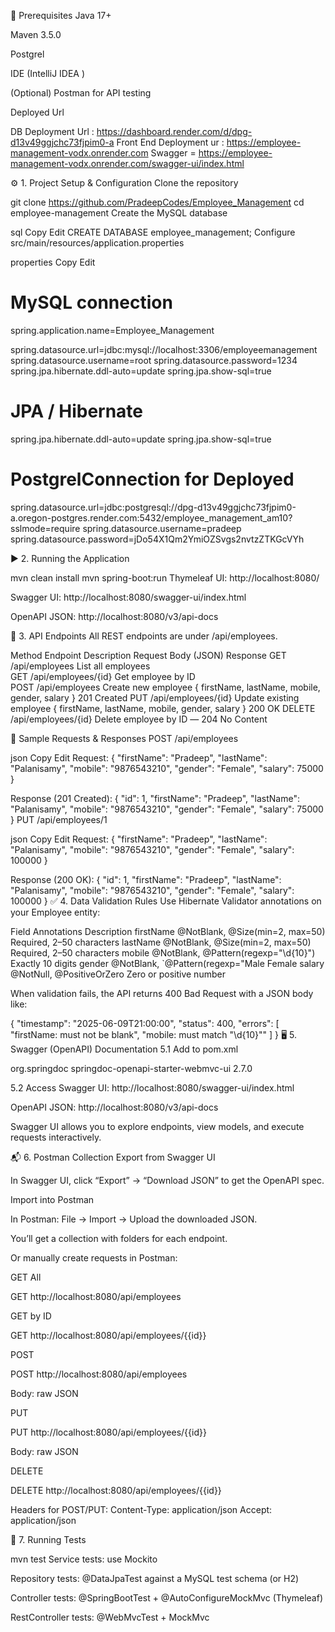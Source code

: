 🔧 Prerequisites
Java 17+

Maven 3.5.0

Postgrel 

IDE (IntelliJ IDEA )

(Optional) Postman for API testing


Deployed Url

DB Deployment Url : https://dashboard.render.com/d/dpg-d13v49ggjchc73fjpim0-a
Front End Deployment ur  : https://employee-management-vodx.onrender.com
Swagger = https://employee-management-vodx.onrender.com/swagger-ui/index.html

⚙️ 1. Project Setup & Configuration
Clone the repository


git clone https://github.com/PradeepCodes/Employee_Management
cd employee-management
Create the MySQL database

sql
Copy
Edit
CREATE DATABASE employee_management;
Configure src/main/resources/application.properties

properties
Copy
Edit
# MySQL connection
spring.application.name=Employee_Management

spring.datasource.url=jdbc:mysql://localhost:3306/employeemanagement
spring.datasource.username=root
spring.datasource.password=1234
spring.jpa.hibernate.ddl-auto=update
spring.jpa.show-sql=true


# JPA / Hibernate
spring.jpa.hibernate.ddl-auto=update
spring.jpa.show-sql=true

# PostgrelConnection for Deployed
spring.datasource.url=jdbc:postgresql://dpg-d13v49ggjchc73fjpim0-a.oregon-postgres.render.com:5432/employee_management_am10?sslmode=require
spring.datasource.username=pradeep
spring.datasource.password=jDo54X1Qm2YmiOZSvgs2nvtzZTKGcVYh

▶️ 2. Running the Application

mvn clean install
mvn spring-boot:run
Thymeleaf UI: http://localhost:8080/

Swagger UI: http://localhost:8080/swagger-ui/index.html

OpenAPI JSON: http://localhost:8080/v3/api-docs

🔗 3. API Endpoints
All REST endpoints are under /api/employees.

Method	Endpoint	Description	Request Body (JSON)	Response
GET	/api/employees	List all employees	
GET	/api/employees/{id}	Get employee by ID	
POST	/api/employees	Create new employee	{ firstName, lastName, mobile, gender, salary }	201 Created 
PUT	/api/employees/{id}	Update existing employee	{ firstName, lastName, mobile, gender, salary }	200 OK 
DELETE	/api/employees/{id}	Delete employee by ID	―	204 No Content

🔄 Sample Requests & Responses
POST /api/employees

json
Copy
Edit
Request:
{
  "firstName": "Pradeep",
  "lastName":  "Palanisamy",
  "mobile":    "9876543210",
  "gender":    "Female",
  "salary":    75000
}

Response (201 Created):
{
  "id": 1,
  "firstName": "Pradeep",
  "lastName":  "Palanisamy",
  "mobile":    "9876543210",
  "gender":    "Female",
  "salary":    75000
}
PUT /api/employees/1

json
Copy
Edit
Request:
{
  "firstName": "Pradeep",
  "lastName":  "Palanisamy",
  "mobile":    "9876543210",
  "gender":    "Female",
  "salary":    100000
}

Response (200 OK):
{
  "id": 1,
  "firstName": "Pradeep",
  "lastName":  "Palanisamy",
  "mobile":    "9876543210",
  "gender":    "Female",
  "salary":    100000
}
✅ 4. Data Validation Rules
Use Hibernate Validator annotations on your Employee entity:

Field	Annotations	Description
firstName	@NotBlank, @Size(min=2, max=50)	Required, 2–50 characters
lastName	@NotBlank, @Size(min=2, max=50)	Required, 2–50 characters
mobile	@NotBlank, @Pattern(regexp="\\d{10}")	Exactly 10 digits
gender	@NotBlank, `@Pattern(regexp="Male	Female
salary	@NotNull, @PositiveOrZero	Zero or positive number

When validation fails, the API returns 400 Bad Request with a JSON body like:

{
  "timestamp": "2025-06-09T21:00:00",
  "status": 400,
  "errors": [
    "firstName: must not be blank",
    "mobile: must match \"\\d{10}\""
  ]
}
🖥 5. Swagger (OpenAPI) Documentation
5.1 Add to pom.xml

<dependency>
  <groupId>org.springdoc</groupId>
  <artifactId>springdoc-openapi-starter-webmvc-ui</artifactId>
  <version>2.7.0</version>
</dependency>

5.2 Access
Swagger UI: http://localhost:8080/swagger-ui/index.html

OpenAPI JSON: http://localhost:8080/v3/api-docs

Swagger UI allows you to explore endpoints, view models, and execute requests interactively.

📬 6. Postman Collection
Export from Swagger UI

In Swagger UI, click “Export” → “Download JSON” to get the OpenAPI spec.

Import into Postman

In Postman: File → Import → Upload the downloaded JSON.

You’ll get a collection with folders for each endpoint.

Or manually create requests in Postman:

GET All

GET http://localhost:8080/api/employees

GET by ID

GET http://localhost:8080/api/employees/{{id}}

POST

POST http://localhost:8080/api/employees

Body: raw JSON

PUT

PUT http://localhost:8080/api/employees/{{id}}

Body: raw JSON

DELETE

DELETE http://localhost:8080/api/employees/{{id}}

Headers for POST/PUT:
Content-Type: application/json
Accept: application/json

🚀 7. Running Tests

mvn test
Service tests: use Mockito

Repository tests: @DataJpaTest against a MySQL test schema (or H2)

Controller tests: @SpringBootTest + @AutoConfigureMockMvc (Thymeleaf)

RestController tests: @WebMvcTest + MockMvc


